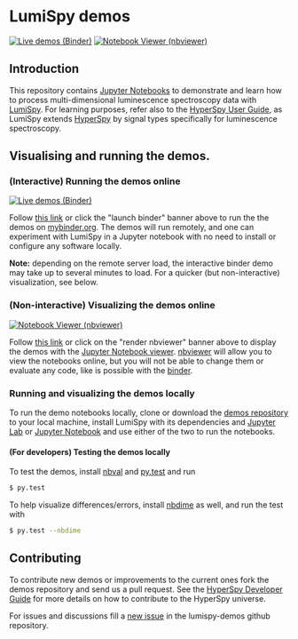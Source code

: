 # LumiSpy demos

[![Live demos (Binder)](https://mybinder.org/badge.svg)](https://mybinder.org/v2/gh/lumispy/lumispy-demos/master)
[![Notebook Viewer (nbviewer)](https://raw.githubusercontent.com/jupyter/design/master/logos/Badges/nbviewer_badge.svg?sanitize=true)](http://nbviewer.ipython.org/github/lumispy/lumispy-demos/tree/master/)

## Introduction

This repository contains [Jupyter Notebooks](http://jupyter.org/) to demonstrate and learn
how to process multi-dimensional luminescence spectroscopy data with
[LumiSpy](https://github.com/lumispy/lumispy). For learning purposes, refer also to the
[HyperSpy User Guide](http://hyperspy.org/hyperspy-doc/current/index.html), as LumiSpy
extends [HyperSpy](https://hyperspy.org) by signal types specifically for luminescence
spectroscopy.


## Visualising and running the demos.

### (Interactive) Running the demos online

[![Live demos (Binder)](https://mybinder.org/badge.svg)](https://mybinder.org/v2/gh/lumispy/lumispy-demos/master)

Follow [this link](https://mybinder.org/v2/gh/lumispy/lumispy-demos/master)
or click the "launch binder" banner above to run the the demos on 
[mybinder.org](https://mybinder.org/). The demos will run remotely, 
and one can experiment with LumiSpy in a Jupyter notebook with no need 
to install or configure any software locally.

**Note:** depending on the remote server load, the interactive binder demo may 
take up to several minutes to load. For a quicker (but non-interactive) 
visualization, see below.

### (Non-interactive) Visualizing the demos online

[![Notebook Viewer (nbviewer)](https://raw.githubusercontent.com/jupyter/design/master/logos/Badges/nbviewer_badge.svg?sanitize=true)](http://nbviewer.ipython.org/github/lumispy/lumispy-demos/tree/master/)

Follow [this link](http://nbviewer.ipython.org/github/lumispy/lumispy-demos/tree/master/) 
or click on the "render nbviewer" banner above
to display the demos with the 
[Jupyter Notebook viewer](http://nbviewer.jupyter.org). 
[nbviewer](http://nbviewer.jupyter.org/) will allow you to view the notebooks online,
but you will not be able to change them or evaluate any code, like is possible with the 
[binder](https://mybinder.org/v2/gh/lumispy/lumispy-demos/master).

### Running and visualizing the demos locally

To run the demo notebooks locally, 
clone or download the [demos repository](https://github.com/lumispy/lumispy-demos) 
to your local machine, install LumiSpy with its dependencies and
[Jupyter Lab](http://jupyterlab.readthedocs.io/en/latest/) or 
[Jupyter Notebook](https://jupyter-notebook.readthedocs.io/en/stable/)
and use either of the two to run the notebooks.


#### (For developers) Testing the demos locally

To test the demos, install
[nbval](http://github.com/computationalmodelling/nbval) and
[py.test](https://pytest.org/) and run

```bash
$ py.test
```

To help visualize differences/errors, install
[nbdime](http://github.com/jupyter/nbdime) as well, and run the test with

```bash
$ py.test --nbdime
```

## Contributing

To contribute new demos or improvements to the current ones fork the demos
repository and send us a pull request. See the 
[HyperSpy Developer Guide](http://hyperspy.org/hyperspy-doc/current/dev_guide.html) 
for more details on how to contribute to the HyperSpy universe.

For issues and discussions fill a [new issue](https://github.com/lumispy/lumispy-demos/issues) 
in the lumispy-demos github repository.

